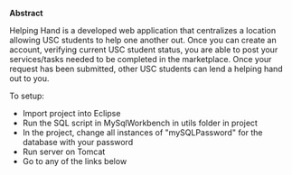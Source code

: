 **Abstract**

Helping Hand is a developed web application that centralizes a location allowing USC students to help one another out. 
Once you can create an account, verifying current USC student status, you are able to post your services/tasks needed to be completed in the marketplace.
Once your request has been submitted, other USC students can lend a helping hand out to you.

To setup:
- Import project into Eclipse
- Run the SQL script in MySqlWorkbench in utils folder in project
- In the project, change all instances of "mySQLPassword" for the database with your password
- Run server on Tomcat
- Go to any of the links below 
